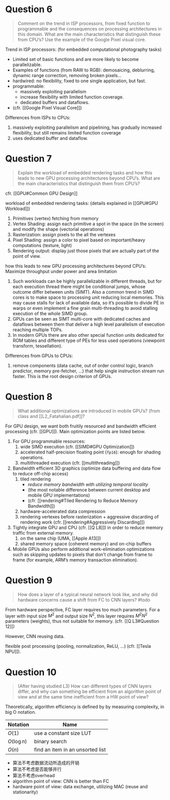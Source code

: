 # Question 6

> Comment on the trend in ISP processors, from fixed function to programmable and the consequences on processing architectures in this domain. What are the main characteristics that distinguish these from CPU’s? Use the example of the Google Pixel visual core.

Trend in ISP processors: (for embedded computational photography tasks)
- Limited set of basic functions and are more likely to become parallelizable. 
- Examples of functions (from RAW to RGB): demosaicing, deblurring, dynamic range correction, removing broken pixels...
- hardwired: no flexibility, fixed to one single application, but fast. 
- programmable: 
	- massively exploiting parallelism
	- increase flexibility with limited function coverage. 
	- dedicated buffers and dataflows. 
- (cfr. [[Google Pixel Visual Core]])

Differences from ISPs to CPUs: 
1. massively exploiting parallelism and pipelining, has gradually increased flexibility, but still remains limited function coverage
2. uses dedicated buffer and dataflow.


# Question 7

> Explain the workload of embedded rendering tasks and how this leads to new GPU processing architectures beyond CPU’s. What are the main characteristics that distinguish them from CPU’s?

cfr. [[GPU#Common GPU Design]] 

workload of embedded rendering tasks: (details explained in [[GPU#GPU Workload]]) 
1.  Primitives (vertex) fetching from memory
2.  Vertex Shading: assign each primitive a spot in the space (in the screen) and modify the shape (vectorial operations)
3.  Rasterization: assign pixels to the all the vertexes
4.  Pixel Shading: assign a color to pixel based on important/heavy computations (texture, light)
5.  Rendering output: display just those pixels that are actually part of the point of view.

how this leads to new GPU processing architectures beyond CPU’s: Maximize throughput under power and area limitation
1. Such workloads can be highly parallelizable in different threads, but for each execution thread there might be conditional jumps, whose outcome differ between units (SIMT). Also a common trend in SIMD cores is to make space to processing unit reducing local memories. This may cause stalls for lack of available data, so it’s possible to divide PE in warps or even implement a fine grain multi-threading to avoid stalling execution of the whole SIMD group.
2. GPUs can be seen as SIMT multi-core with dedicated caches and dataflows between them that deliver a high level parallelism of execution reaching multiple TOPs.
3. In modern GPUs there are also other special function units dedicated for ROM tables and different type of PEs for less used operations (viewpoint transform, tessellation).

Differences from GPUs to CPUs:
1. remove components (data cache, out of order control logic, branch predictor, memory pre-fetcher, ...) that help single instruction stream run faster. This is the root design criterion of GPUs. 

# Question 8

> What additional optimizations are introduced in mobile GPU’s? (from class and [[L2_Fatahalian.pdf]]? 

For GPU design, we want both fruitily resourced and bandwidth efficient processing (cfr. [[GPU]]). Main optimization points are listed below. 

1. For GPU programmable resources: 
	1. wide SIMD execution (cfr. [[SIMD#GPU Optimization]])
	2. accelerated half-precision floating point (`fp16`): enough for shading operations. 
	3. multithreaded execution (cfr. [[multithreading]])
2. Bandwidth efficient 3D graphics (optimize data buffering and data flow to reduce off-chip access)
	1. tiled rendering 
		- *reduce memory bandwidth with utilizing temporal locality* 
		- (the most notable difference between current desktop and mobile GPU implementations) 
		- (cfr. [[rendering#Tiled Rendering to Reduce Memory Bandwidth]])
	2. hardware-accelerated data compression
	3. rendering vertexes before rasterization + aggressive discarding of rendering work (cfr. [[rendering#Aggressively Discarding]])
3. Tightly integrate GPU and CPU (cfr. [[Q L8]]) in order to reduce memory traffic from external memory.
	1. on the same chip (UMA, [[Apple A13]])
	2. shared memory space (coherent memory) and on-chip buffers
4. Mobile GPUs also perform additional work-elimination optimizations such as skipping updates to pixels that don’t change from frame to frame (for example, ARM’s memory transaction elimination).

# Question 9

> How does a layer of a typical neural network look like, and why did hardware concerns cause a shift from FC to CNN layers? #todo

From hardware perspective, FC layer requires too much parameters. For a layer with input size $M^2$ and output size $N^2$, this layer requires $M^2N^2$ parameters (weights), thus not suitable for memory. (cfr. [[Q L3#Question 12]])

However, CNN reusing data. 

flexible post processing (pooling, normalization, ReLU, ...) (cfr. [[Tesla NPU]]). 

# Question 10

> (After having studied L3) How can different types of CNN layers differ, and why can something be efficient from an algorithm point of view and at the same time inefficient from a HW point of view?

Theoretically, algorithm efficiency is defined by by measuring complexity, in big O notation. 

| Notation    | Name                             |
| ----------- | -------------------------------- |
| $O(1)$      | use a constant size LUT          |
| $O(\log n)$ | binary search                    |
| $O(n)$      | find an item in an unsorted list |

- 算法不考虑数据流动所造成的开销
- 算法不考虑是否能够并行
- 算法不考虑overhead
- algorithm point of view: CNN is better than FC
- hardware point of view: data exchange, utilizing MAC (reuse and stationarity)